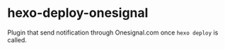 # hexo-deploy-onesignal
Plugin that send notification through Onesignal.com once `hexo deploy` is called.

